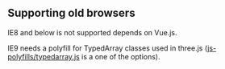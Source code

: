 ## Supporting old browsers

IE8 and below is not supported depends on Vue.js.

IE9 needs a polyfill for TypedArray classes used in three.js ([js-polyfills/typedarray.js](https://github.com/inexorabletash/polyfill/blob/master/typedarray.js)
is a one of the options).
